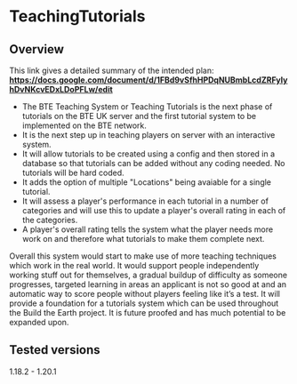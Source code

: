 # TeachingTutorials
## Overview
This link gives a detailed summary of the intended plan:
**https://docs.google.com/document/d/1FBd9vSfhHPDqNUBmbLcdZRFyIyhDvNKcvEDxLDoPFLw/edit**
* The BTE Teaching System or Teaching Tutorials is the next phase of tutorials on the BTE UK server and the first tutorial system to be implemented on the BTE network.
* It is the next step up in teaching players on server with an interactive system.
* It will allow tutorials to be created using a config and then stored in a database so that tutorials can be added without any coding needed. No tutorials will be hard coded.
* It adds the option of multiple "Locations" being avaiable for a single tutorial.
* It will assess a player's performance in each tutorial in a number of categories and will use this to update a player's overall rating in each of the categories.
* A player's overall rating tells the system what the player needs more work on and therefore what tutorials to make them complete next.

Overall this system would start to make use of more teaching techniques which work in the real world. It would support people independently working stuff out for themselves, a gradual buildup of difficulty as someone progresses, targeted learning in areas an applicant is not so good at and an automatic way to score people without players feeling like it’s a test.
It will provide a foundation for a tutorials system which can be used throughout the Build the Earth project. It is future proofed and has much potential to be expanded upon.

## Tested versions
1.18.2 - 1.20.1
